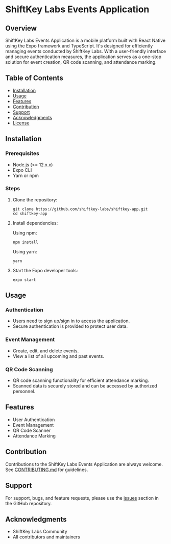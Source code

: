 # ShiftKey Labs Events Application

## Overview

ShiftKey Labs Events Application is a mobile platform built with React Native using the Expo framework and TypeScript. It's designed for efficiently managing events conducted by ShiftKey Labs. With a user-friendly interface and secure authentication measures, the application serves as a one-stop solution for event creation, QR code scanning, and attendance marking.

## Table of Contents

- [Installation](#installation)
- [Usage](#usage)
- [Features](#features)
- [Contribution](#contribution)
- [Support](#support)
- [Acknowledgments](#acknowledgments)
- [License](#license)

## Installation

### Prerequisites

- Node.js (>= 12.x.x)
- Expo CLI
- Yarn or npm

### Steps

1. Clone the repository:

   ```shell
   git clone https://github.com/shiftkey-labs/shiftkey-app.git
   cd shiftkey-app
   ```

2. Install dependencies:

   Using npm:

   ```shell
   npm install
   ```

   Using yarn:

   ```shell
   yarn
   ```

3. Start the Expo developer tools:

   ```shell
   expo start
   ```

## Usage

### Authentication

- Users need to sign up/sign in to access the application.
- Secure authentication is provided to protect user data.

### Event Management

- Create, edit, and delete events.
- View a list of all upcoming and past events.

### QR Code Scanning

- QR code scanning functionality for efficient attendance marking.
- Scanned data is securely stored and can be accessed by authorized personnel.

## Features

- User Authentication
- Event Management
- QR Code Scanner
- Attendance Marking

## Contribution

Contributions to the ShiftKey Labs Events Application are always welcome. See [CONTRIBUTING.md](CONTRIBUTING.md) for guidelines.

## Support

For support, bugs, and feature requests, please use the [issues](https://github.com/shiftkey-labs/shiftkey-app/issues) section in the GitHub repository.

## Acknowledgments

- ShiftKey Labs Community
- All contributors and maintainers
